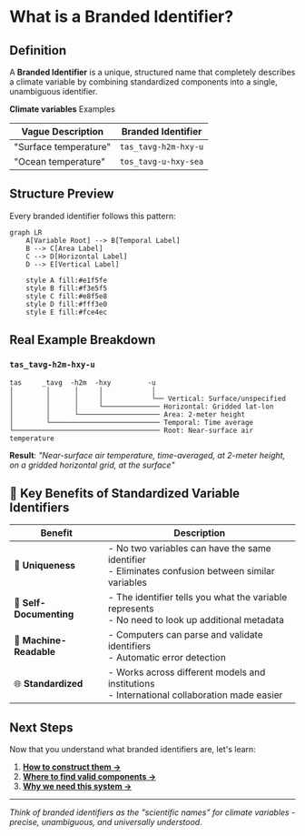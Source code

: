 # What is a Branded Identifier?

## Definition

A **Branded Identifier** is a unique, structured name that completely describes a climate variable by combining standardized components into a single, unambiguous identifier.


**Climate variables** Examples

| Vague Description | Branded Identifier | 
|-------------------|-------------------|
| "Surface temperature" | `tas_tavg-h2m-hxy-u` | 
| "Ocean temperature" | `tos_tavg-u-hxy-sea` |

## Structure Preview

Every branded identifier follows this pattern:

```mermaid
graph LR
    A[Variable Root] --> B[Temporal Label]
    B --> C[Area Label]  
    C --> D[Horizontal Label]
    D --> E[Vertical Label]
    
    style A fill:#e1f5fe
    style B fill:#f3e5f5
    style C fill:#e8f5e8
    style D fill:#fff3e0
    style E fill:#fce4ec
```

## Real Example Breakdown

### `tas_tavg-h2m-hxy-u`

```
tas     _tavg  -h2m  -hxy         -u
│        │      │     │            │
│        │      │     │            └── Vertical: Surface/unspecified
│        │      │     └────────────── Horizontal: Gridded lat-lon
│        │      └──────────────────── Area: 2-meter height
│        └─────────────────────────── Temporal: Time average
└──────────────────────────────────── Root: Near-surface air temperature
```

**Result**: *"Near-surface air temperature, time-averaged, at 2-meter height, on a gridded horizontal grid, at the surface"*

## 🔑 Key Benefits of Standardized Variable Identifiers

| Benefit            | Description                                                                 |
|--------------------|-----------------------------------------------------------------------------|
| 🎯 **Uniqueness**   | - No two variables can have the same identifier<br>- Eliminates confusion between similar variables |
| 📖 **Self-Documenting** | - The identifier tells you what the variable represents<br>- No need to look up additional metadata |
| 🔧 **Machine-Readable** | - Computers can parse and validate identifiers<br>- Automatic error detection |
| 🌐 **Standardized**     | - Works across different models and institutions<br>- International collaboration made easier |



## Next Steps

Now that you understand what branded identifiers are, let's learn:

1. **[How to construct them →](02-how-to-construct.md)**
2. **[Where to find valid components →](03-component-reference.md)**
3. **[Why we need this system →](04-why-we-need-this.md)**

---

*Think of branded identifiers as the "scientific names" for climate variables - precise, unambiguous, and universally understood.*